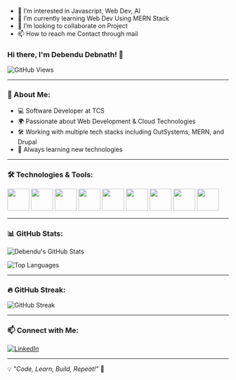 - 👀 I’m interested in Javascript, Web Dev, AI
- 🌱 I’m currently learning Web Dev Using MERN Stack
- 💞️ I’m looking to collaborate on Project
- 📫 How to reach me Contact through mail

### Hi there, I'm Debendu Debnath! 👋

![GitHub Views](https://komarev.com/ghpvc/?username=dibyendu-git-platform&color=blue)

---

### 🚀 About Me:
- 💻 Software Developer at TCS
- 🌍 Passionate about Web Development & Cloud Technologies
- 🛠 Working with multiple tech stacks including OutSystems, MERN, and Drupal
- 🚀 Always learning new technologies

---

### 🛠 Technologies & Tools:
<p align="left">
  <img src="https://cdn.jsdelivr.net/gh/devicons/devicon/icons/html5/html5-original.svg" width="50" height="50"/>
  <img src="https://cdn.jsdelivr.net/gh/devicons/devicon/icons/css3/css3-original.svg" width="50" height="50"/>
  <img src="https://cdn.jsdelivr.net/gh/devicons/devicon/icons/javascript/javascript-original.svg" width="50" height="50"/>
  <img src="https://cdn.jsdelivr.net/gh/devicons/devicon/icons/nodejs/nodejs-original.svg" width="50" height="50"/>
  <img src="https://cdn.jsdelivr.net/gh/devicons/devicon/icons/mongodb/mongodb-original.svg" width="50" height="50"/>
  <img src="https://cdn.jsdelivr.net/gh/devicons/devicon/icons/git/git-original.svg" width="50" height="50"/>
  <img src="https://cdn.jsdelivr.net/gh/devicons/devicon/icons/github/github-original.svg" width="50" height="50"/>
  <img src="https://img.icons8.com/color/50/000000/outsystems.png" width="50" height="50"/>
  <img src="https://cdn.jsdelivr.net/gh/devicons/devicon/icons/googlecloud/googlecloud-original.svg" width="50" height="50"/>
</p>

---

### 📊 GitHub Stats:
![Debendu's GitHub Stats](https://github-readme-stats.vercel.app/api?username=dibyendu-git-platform&show_icons=true&theme=radical)

![Top Languages](https://github-readme-stats.vercel.app/api/top-langs/?username=dibyendu-git-platform&layout=compact&theme=radical)

---

### 🔥 GitHub Streak:
![GitHub Streak](https://github-readme-streak-stats.herokuapp.com/?user=dibyendu-git-platform&theme=radical)

---

### 📫 Connect with Me:
[![LinkedIn](https://img.shields.io/badge/LinkedIn-Connect-blue?style=for-the-badge&logo=linkedin)](https://www.linkedin.com/in/dibyendu-debnath-57814a326)

---

💡 _"Code, Learn, Build, Repeat!"_ 🚀

